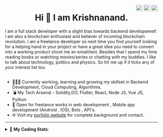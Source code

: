<a href="https://twitter.com/incrypto32" target="_blank" rel="nofollow"><img align="right" alt="Pratik's Twitter" width="22px" src="https://cdn.jsdelivr.net/npm/simple-icons@v3/icons/twitter.svg" /></a><a href="https://www.linkedin.com/in/incrypto32" target="_blank" rel="nofollow"><img align="right" alt="Pratik's Linkdein" width="22px" src="https://cdn.jsdelivr.net/npm/simple-icons@v3/icons/linkedin.svg" /></a><a href="https://www.instagram.com/incrypto32" target="_blank" rel="nofollow"><img align="right" alt="Insta" width="22px" src="https://cdn.jsdelivr.net/npm/simple-icons@v3/icons/instagram.svg" /></a>

<center><h1> Hi 👋 I am Krishnanand. </h1></center>
 I am a full stack developer with a slight bias towards backend developemet! I am also a blockchain enthusiast and believer of incoming blockchain revolution. I am a freelance developer so next time you find yourself looking for a helping hand in your project or have a great idea you need to convert into a working product shoot me an email/text. Besides that I spend my time reading books or watching movies/series or chatting with my buddies. I like to talk about technology, politics and physics. So hit me up if it ticks any of your interest list too.
 <br /> 
 <br /> 

 
- 👨🏽‍💻 Currently working, learning and growing my skillset in Backend Development, Cloud Computing, Algorithms.
- 💣 My Tech Arsenal - Solidity,GO, Flutter, React, Node JS, Vue JS, Python
- 🤝 Open for freelance works in web development , Mobile app development (Android , IOS), Bots , API's.
- 🌐 Visit my [porfolio website](https://incrypt32.github.io/) for complete background and contact.


---


<details> 
 <summary>🤖 <b>My Coding Stats</b>: </summary>
<br>

<!--START_SECTION:waka-->
```text
Solidity     10 hrs 32 mins  █████████████████░░░░░░░░   67.77 % 
JavaScript   1 hr 52 mins    ███░░░░░░░░░░░░░░░░░░░░░░   12.07 % 
HTML         1 hr 9 mins     ██░░░░░░░░░░░░░░░░░░░░░░░   07.44 % 
JSON         44 mins         █▒░░░░░░░░░░░░░░░░░░░░░░░   04.71 % 
Assembly     37 mins         █░░░░░░░░░░░░░░░░░░░░░░░░   04.03 % 
```
<!--END_SECTION:waka-->

</details>


